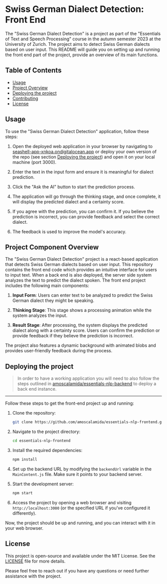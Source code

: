 # Swiss German Dialect Detection: Front End

The "Swiss German Dialect Detection" is a project as part of the "Essentials of Text and Speech Processing" course in the autumn semester 2023 at the University of Zurich. The project aims to detect Swiss German dialects based on user input. This README will guide you on setting up and running the front end part of the project, provide an overview of its main functions.

## Table of Contents
- [Usage](#usage)
- [Project Overview](#project-overview)
- [Deploying the project](#deploying-the-project)
- [Contributing](#contributing)
- [License](#license)


## Usage

To use the "Swiss German Dialect Detection" application, follow these steps:

1. Open the deployed web application in your browser by navigating to [seashell-app-xnkoa.ondigitalocean.app](https://seashell-app-xnkoa.ondigitalocean.app/) or deploy your own version of the repo (see section [Deploying the project](#deploying-the-project)) and open it on your local machine (port 3000).

2. Enter the text in the input form and ensure it is meaningful for dialect prediction.

3. Click the "Ask the AI" button to start the prediction process.

4. The application will go through the thinking stage, and once complete, it will display the predicted dialect and a certainty score.

5. If you agree with the prediction, you can confirm it. If you believe the prediction is incorrect, you can provide feedback and select the correct dialect.

6. The feedback is used to improve the model's accuracy.

## Project Component Overview

The "Swiss German Dialect Detection" project is a react-based application that detects Swiss German dialects based on user input. This repository contains the front end code which provides an intuitive interface for users to input text. When a back end is also deployed, the server side system analyzes the text to predict the dialect spoken. The front end project includes the following main components:

1. **Input Form**: Users can enter text to be analyzed to predict the Swiss German dialect they might be speaking.

2. **Thinking Stage**: This stage shows a processing animation while the system analyzes the input.

3. **Result Stage**: After processing, the system displays the predicted dialect along with a certainty score. Users can confirm the prediction or provide feedback if they believe the prediction is incorrect.

The project also features a dynamic background with animated blobs and provides user-friendly feedback during the process.

## Deploying the project

<blockquote>In order to have a working application you will need to also follow the steps outlined in <a href="https://github.com/amoscalamida/essentials-nlp-backend.git">amoscalamida/essentials-nlp-backend</a> to deploy a back end instance.</blockquote>

---
Follow these steps to get the front-end project up and running:

1. Clone the repository:
   ```bash
   git clone https://github.com/amoscalamida/essentials-nlp-frontend.git
   ```

2. Navigate to the project directory:
   ```bash
   cd essentials-nlp-frontend
   ```

3. Install the required dependencies:
   ```bash
   npm install
   ```

4. Set up the backend URL by modifying the `backendUrl` variable in the `MainContent.js` file. Make sure it points to your backend server.

5. Start the development server:
   ```bash
   npm start
   ```

6. Access the project by opening a web browser and visiting `http://localhost:3000` (or the specified URL if you've configured it differently).

Now, the project should be up and running, and you can interact with it in your web browser.

## License

This project is open-source and available under the MIT License. See the [LICENSE](LICENSE) file for more details.

Please feel free to reach out if you have any questions or need further assistance with the project.